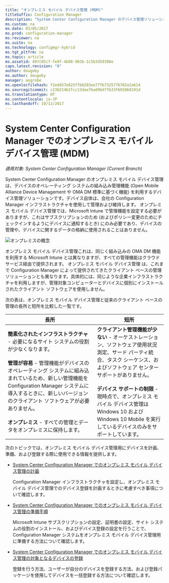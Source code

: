 ```yaml
---
title: "オンプレミス モバイル デバイス管理 (MDM)"
titleSuffix: Configuration Manager
description: "System Center Configuration Manager のデバイス管理ソリューション、オンプレミス モバイル デバイス管理について説明します。"
ms.custom: na
ms.date: 03/05/2017
ms.prod: configuration-manager
ms.reviewer: na
ms.suite: na
ms.technology: configmgr-hybrid
ms.tgt_pltfrm: na
ms.topic: article
ms.assetid: 497c05c7-fe9f-4b88-983b-1c5b3d59308e
caps.latest.revision: "8"
author: dougeby
ms.author: dougeby
manager: angrobe
ms.openlocfilehash: f1ed457e825ffb6203ee77fb7325776703a2a614
ms.sourcegitcommit: c236214b2fcc13dae7bad96d7fb33f692868191d
ms.translationtype: HT
ms.contentlocale: ja-JP
ms.lasthandoff: 10/12/2017
---
```

# <a name="on-premises-mobile-device-management-mdm-in-system-center-configuration-manager"></a>System Center Configuration Manager でのオンプレミス モバイル デバイス管理 (MDM)

*適用対象: System Center Configuration Manager (Current Branch)*

System Center Configuration Manager のオンプレミス モバイル デバイス管理 は、デバイスのオペレーティング システムの組み込み管理機能 (Open Mobile Alliance Device Management や OMA DM 標準に基づく機能) を利用するデバイス管理ソリューションです。デバイス自体は、会社の Configuration Manager インフラストラクチャを使用して管理および維持します。 オンプレミス モバイル デバイス管理では、Microsoft Intune で管理機能を設定する必要がありますが、これはサブスクリプションのため (およびポリシー変更のためにチェックインするようにデバイスに通知するとき) にのみ必要であり、デバイスの管理や、デバイスに関するデータの格納に使用されることはありません。  

 ![オンプレミスの概念](media/On-premises-conceptual.png)  

 オンプレミス モバイル デバイス管理これは、同じく組み込みの OMA DM 機能を利用する Microsoft Intune とは異なりますが、すべての管理機能はクラウド サービス経由で提供されます。  オンプレミス モバイル デバイス管理 は、これまで Configuration Manager によって提供されてきたクライアント ベースの管理ソリューションとも異なります。具体的には、同じような企業インフラストラクチャを利用しますが、管理対象コンピューターとデバイスに個別にインストールされたクライアント ソフトウェアを使用しません。  

 次の表は、オンプレミス モバイル デバイス管理と従来のクライアント ベースの管理の長所と短所を比較した一覧です。  

|長所|短所|  
|----------------|-------------------|  
|**簡素化されたインフラストラクチャ** - 必要になるサイト システムの役割が少なくなります。<br /><br /> **管理が容易** - 管理機能がデバイスのオペレーティング システムに組み込まれているため、新しい管理機能を Configuration Manager システムに導入するときに、新しいバージョンのクライアント ソフトウェアが必要ありません。<br /><br /> **オンプレミス** - すべての管理とデータをオンプレミスに保持します。|**クライアント管理機能が少ない** - オーケストレーション、ソフトウェア使用状況測定、サード パーティ統合、タスク シーケンス、およびソフトウェア センター サポートがありません。<br /><br /> **デバイス サポートの制限** - 現時点で、オンプレミス モバイル デバイス管理は Windows 10 および Windows 10 Mobile を実行しているデバイスのみをサポートしています。|  

 次のトピックでは、オンプレミス モバイル デバイス管理用にデバイスを計画、準備、および登録する際に使用できる情報を提供します。  

-   [System Center Configuration Manager でのオンプレミス モバイル デバイス管理の計画](../plan-design/plan-on-premises-mdm.md)  

     Configuration Manager インフラストラクチャを設定し、オンプレミス モバイル デバイス管理でのデバイス登録を計画するときに考慮すべき事項について確認します。  

-   [System Center Configuration Manager でのオンプレミス モバイル デバイス管理の準備手順](../get-started/preparation-steps-for-on-premises-mdm.md)  

     Microsoft Intune サブスクリプションの設定、証明書の設定、サイト システムの役割のインストール、およびデバイス登録の設定を行うことで、Configuration Manager システムをオンプレミス モバイル デバイス管理用に準備する方法について確認します。  

-   [System Center Configuration Manager でのオンプレミス モバイル デバイス管理の対象となるデバイスの登録](../deploy-use/enroll-devices-on-premises-mdm.md)  

     登録を行う方法、ユーザーが自分のデバイスを登録する方法、および登録パッケージを使用してデバイスを一括登録する方法について確認します。  
